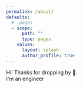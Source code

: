```yaml
---
permalink: /about/
defaults:
  # _pages
  - scope:
      path: ""
      type: pages
    values:
      layout: splash
      author_profile: true
---
```


Hi! Thanks for dropping by :wave:.  
I'm an engineer

